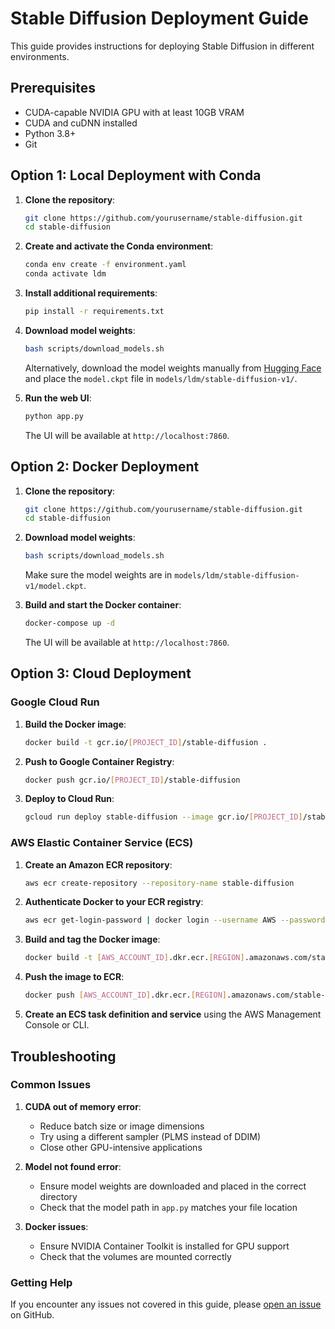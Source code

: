 # Stable Diffusion Deployment Guide

This guide provides instructions for deploying Stable Diffusion in different environments.

## Prerequisites

- CUDA-capable NVIDIA GPU with at least 10GB VRAM
- CUDA and cuDNN installed
- Python 3.8+
- Git

## Option 1: Local Deployment with Conda

1. **Clone the repository**:
   ```bash
   git clone https://github.com/yourusername/stable-diffusion.git
   cd stable-diffusion
   ```

2. **Create and activate the Conda environment**:
   ```bash
   conda env create -f environment.yaml
   conda activate ldm
   ```

3. **Install additional requirements**:
   ```bash
   pip install -r requirements.txt
   ```

4. **Download model weights**:
   ```bash
   bash scripts/download_models.sh
   ```
   
   Alternatively, download the model weights manually from [Hugging Face](https://huggingface.co/CompVis/stable-diffusion) and place the `model.ckpt` file in `models/ldm/stable-diffusion-v1/`.

5. **Run the web UI**:
   ```bash
   python app.py
   ```

   The UI will be available at `http://localhost:7860`.

## Option 2: Docker Deployment

1. **Clone the repository**:
   ```bash
   git clone https://github.com/yourusername/stable-diffusion.git
   cd stable-diffusion
   ```

2. **Download model weights**:
   ```bash
   bash scripts/download_models.sh
   ```
   
   Make sure the model weights are in `models/ldm/stable-diffusion-v1/model.ckpt`.

3. **Build and start the Docker container**:
   ```bash
   docker-compose up -d
   ```

   The UI will be available at `http://localhost:7860`.

## Option 3: Cloud Deployment

### Google Cloud Run

1. **Build the Docker image**:
   ```bash
   docker build -t gcr.io/[PROJECT_ID]/stable-diffusion .
   ```

2. **Push to Google Container Registry**:
   ```bash
   docker push gcr.io/[PROJECT_ID]/stable-diffusion
   ```

3. **Deploy to Cloud Run**:
   ```bash
   gcloud run deploy stable-diffusion --image gcr.io/[PROJECT_ID]/stable-diffusion --platform managed
   ```

### AWS Elastic Container Service (ECS)

1. **Create an Amazon ECR repository**:
   ```bash
   aws ecr create-repository --repository-name stable-diffusion
   ```

2. **Authenticate Docker to your ECR registry**:
   ```bash
   aws ecr get-login-password | docker login --username AWS --password-stdin [AWS_ACCOUNT_ID].dkr.ecr.[REGION].amazonaws.com
   ```

3. **Build and tag the Docker image**:
   ```bash
   docker build -t [AWS_ACCOUNT_ID].dkr.ecr.[REGION].amazonaws.com/stable-diffusion:latest .
   ```

4. **Push the image to ECR**:
   ```bash
   docker push [AWS_ACCOUNT_ID].dkr.ecr.[REGION].amazonaws.com/stable-diffusion:latest
   ```

5. **Create an ECS task definition and service** using the AWS Management Console or CLI.

## Troubleshooting

### Common Issues

1. **CUDA out of memory error**:
   - Reduce batch size or image dimensions
   - Try using a different sampler (PLMS instead of DDIM)
   - Close other GPU-intensive applications

2. **Model not found error**:
   - Ensure model weights are downloaded and placed in the correct directory
   - Check that the model path in `app.py` matches your file location

3. **Docker issues**:
   - Ensure NVIDIA Container Toolkit is installed for GPU support
   - Check that the volumes are mounted correctly

### Getting Help

If you encounter any issues not covered in this guide, please [open an issue](https://github.com/yourusername/stable-diffusion/issues) on GitHub.